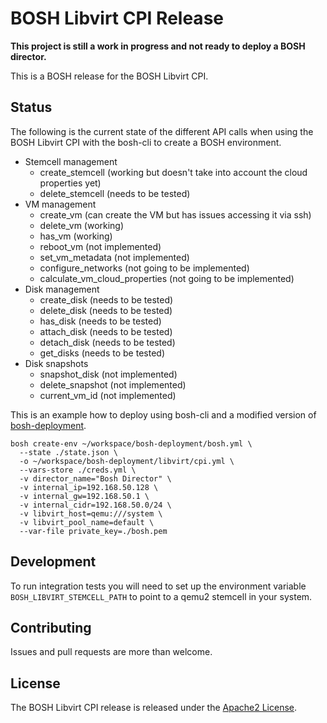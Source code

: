 # BOSH Libvirt CPI Release

**This project is still a work in progress and not ready to deploy a BOSH director.**

This is a BOSH release for the BOSH Libvirt CPI.

## Status

The following is the current state of the different API calls when using the BOSH Libvirt CPI with the bosh-cli to create a BOSH environment.

- Stemcell management
  - create_stemcell (working but doesn't take into account the cloud properties yet)
  - delete_stemcell (needs to be tested)
- VM management
  - create_vm (can create the VM but has issues accessing it via ssh)
  - delete_vm (working)
  - has_vm (working)
  - reboot_vm (not implemented)
  - set_vm_metadata (not implemented)
  - configure_networks (not going to be implemented)
  - calculate_vm_cloud_properties (not going to be implemented)
- Disk management
  - create_disk (needs to be tested)
  - delete_disk (needs to be tested)
  - has_disk (needs to be tested)
  - attach_disk (needs to be tested)
  - detach_disk (needs to be tested)
  - get_disks (needs to be tested)
- Disk snapshots
  - snapshot_disk (not implemented)
  - delete_snapshot (not implemented)
  - current_vm_id (not implemented)

This is an example how to deploy using bosh-cli and a modified version of
[bosh-deployment](https://github.com/mauromorales/bosh-deployment).

```
bosh create-env ~/workspace/bosh-deployment/bosh.yml \
  --state ./state.json \
  -o ~/workspace/bosh-deployment/libvirt/cpi.yml \
  --vars-store ./creds.yml \
  -v director_name="Bosh Director" \
  -v internal_ip=192.168.50.128 \
  -v internal_gw=192.168.50.1 \
  -v internal_cidr=192.168.50.0/24 \
  -v libvirt_host=qemu:///system \
  -v libvirt_pool_name=default \
  --var-file private_key=./bosh.pem
```

## Development

To run integration tests you will need to set up the environment variable `BOSH_LIBVIRT_STEMCELL_PATH` to point to a qemu2 stemcell in your system.

## Contributing

Issues and pull requests are more than welcome.

## License

The BOSH Libvirt CPI release is released under the [Apache2 License](/LICENSE).
